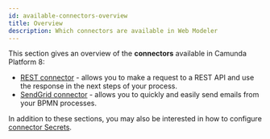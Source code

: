 ```yaml
---
id: available-connectors-overview
title: Overview
description: Which connectors are available in Web Modeler
---
```


This section gives an overview of the **connectors** available in Camunda Platform 8:

- [REST connector](rest.md) - allows you to make a request to a REST API and use the response in the next steps of your process.
- [SendGrid connector](sendgrid.md) - allows you to quickly and easily send emails from your BPMN processes.

In addition to these sections, you may also be interested in how to configure [connector Secrets](../../../../console/manage-clusters/manage-secrets.md).
